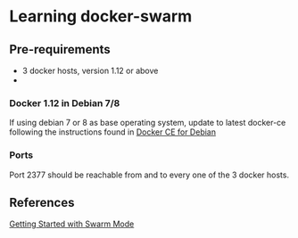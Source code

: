 
# Learning docker-swarm

## Pre-requirements
- 3 docker hosts, version 1.12 or above
- 

### Docker 1.12 in Debian 7/8
If using debian 7 or 8 as base operating system, update to latest docker-ce following the instructions found in [Docker CE for Debian](https://docs.docker.com/engine/installation/linux/docker-ce/debian/)

### Ports 
Port 2377 should be reachable from and to every one of the 3 docker hosts.

## References

[Getting Started with Swarm Mode](https://docs.docker.com/engine/swarm/swarm-tutorial/)
